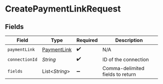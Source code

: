 # CreatePaymentLinkRequest


## Fields

| Field                                             | Type                                              | Required                                          | Description                                       |
| ------------------------------------------------- | ------------------------------------------------- | ------------------------------------------------- | ------------------------------------------------- |
| `paymentLink`                                     | [PaymentLink](../../models/shared/PaymentLink.md) | :heavy_check_mark:                                | N/A                                               |
| `connectionId`                                    | *String*                                          | :heavy_check_mark:                                | ID of the connection                              |
| `fields`                                          | List\<*String*>                                   | :heavy_minus_sign:                                | Comma-delimited fields to return                  |